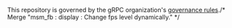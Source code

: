 This repository is governed by the gRPC organization's [governance rules](https://github.com/grpc/grpc-community/blob/master/governance.md)./* Merge "msm_fb : display : Change fps level dynamically." */
